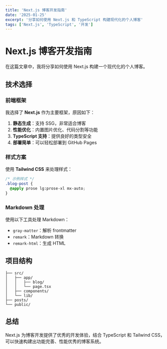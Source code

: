 ```yaml
---
title: 'Next.js 博客开发指南'
date: '2025-01-25'
excerpt: '分享如何使用 Next.js 和 TypeScript 构建现代化的个人博客'
tags: ['Next.js', 'TypeScript', '开发']
---
```


# Next.js 博客开发指南

在这篇文章中，我将分享如何使用 Next.js 构建一个现代化的个人博客。

## 技术选择

### 前端框架
我选择了 **Next.js** 作为主要框架，原因如下：

1. **静态生成**：支持 SSG，非常适合博客
2. **性能优化**：内置图片优化、代码分割等功能
3. **TypeScript 支持**：提供良好的类型安全
4. **部署简单**：可以轻松部署到 GitHub Pages

### 样式方案
使用 **Tailwind CSS** 来处理样式：

```css
/* 示例样式 */
.blog-post {
  @apply prose lg:prose-xl mx-auto;
}
```

### Markdown 处理
使用以下工具处理 Markdown：

- `gray-matter`：解析 frontmatter
- `remark`：Markdown 转换
- `remark-html`：生成 HTML

## 项目结构

```
├── src/
│   ├── app/
│   │   ├── blog/
│   │   └── page.tsx
│   ├── components/
│   └── lib/
├── posts/
└── public/
```

## 总结

Next.js 为博客开发提供了优秀的开发体验，结合 TypeScript 和 Tailwind CSS，可以快速构建出功能完善、性能优秀的博客系统。
